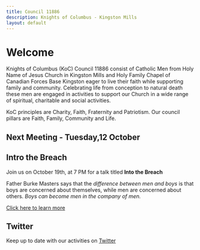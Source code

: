 ```yaml
---
title: Council 11886
description: Knights of Columbus - Kingston Mills
layout: default
---
```


# Welcome

Knights of Columbus (KoC) Council 11886 consist of Catholic Men from Holy Name of Jesus Church in Kingston Mills and Holy Family Chapel of Canadian Forces Base Kingston eager to live their faith while supporting family and community.  Celebrating life from conception to natural death these men are engaged in activities to support our Church in a wide range of spiritual, charitable and social activities.

KoC principles are Charity, Faith, Fraternity and Patriotism. Our council pillars are Faith, Family, Community and Life.

## Next Meeting - Tuesday,12 October 


## Intro the Breach

Join us on October 19th, at 7 PM for a talk titled **Into the Breach**

Father Burke Masters says that the *difference between men and boys* is that boys are concerned about themselves, while men are concerned about others. *Boys can become men in the company of men.*

[Click here to learn more](https://github.com/11886knights/11886knights.github.io/raw/master/docs/into-the-breach-flyer2.docx)

## Twitter

Keep up to date with our activities on [Twitter](https://twitter.com/11886knights?lang=en)
